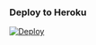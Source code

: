
### Deploy to Heroku

[![Deploy](https://www.herokucdn.com/deploy/button.svg)](https://heroku.com/deploy?template=https://github.com/Romeo-RJ-143/StringSessionBot)

